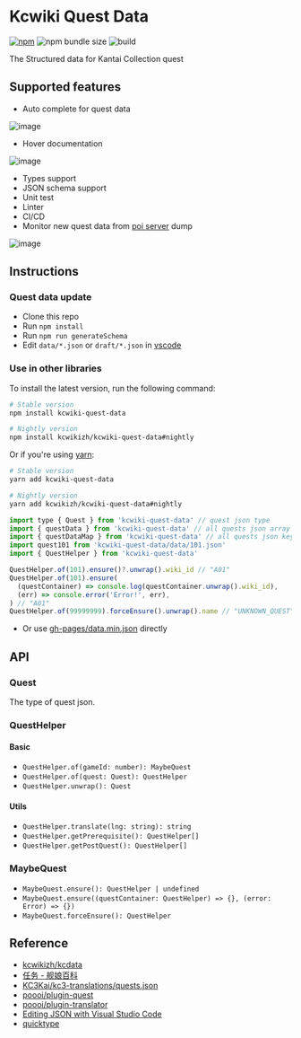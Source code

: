 # Kcwiki Quest Data

[![npm](https://img.shields.io/npm/v/kcwiki-quest-data)](https://www.npmjs.com/package/kcwiki-quest-data)
![npm bundle size](https://img.shields.io/bundlephobia/minzip/kcwiki-quest-data)
![build](https://github.com/kcwikizh/kcwiki-quest-data/workflows/build/badge.svg)

The Structured data for Kantai Collection quest

## Supported features

- Auto complete for quest data

![image](https://user-images.githubusercontent.com/18554747/79259047-08d52700-7ec7-11ea-8a0c-729392866905.png)

- Hover documentation

![image](https://user-images.githubusercontent.com/18554747/79258575-4c7b6100-7ec6-11ea-880f-48ce728e6063.png)

- Types support
- JSON schema support
- Unit test
- Linter
- CI/CD
- Monitor new quest data from [poi server](https://github.com/poooi/poi-server) dump

![image](https://user-images.githubusercontent.com/18554747/81589987-1661cc00-93f5-11ea-8dd2-aaadfc3a524d.png)

## Instructions

### Quest data update

- Clone this repo
- Run `npm install`
- Run `npm run generateSchema`
- Edit `data/*.json` or `draft/*.json` in [vscode](https://code.visualstudio.com/)

### Use in other libraries

To install the latest version, run the following command:

```sh
# Stable version
npm install kcwiki-quest-data

# Nightly version
npm install kcwikizh/kcwiki-quest-data#nightly
```

Or if you're using [yarn](https://classic.yarnpkg.com/en/docs/install/):

```sh
# Stable version
yarn add kcwiki-quest-data

# Nightly version
yarn add kcwikizh/kcwiki-quest-data#nightly
```

```js
import type { Quest } from 'kcwiki-quest-data' // quest json type
import { questData } from 'kcwiki-quest-data' // all quests json array
import { questDataMap } from 'kcwiki-quest-data' // all quests json keyBy game_id
import quest101 from 'kcwiki-quest-data/data/101.json'
import { QuestHelper } from 'kcwiki-quest-data'

QuestHelper.of(101).ensure()?.unwrap().wiki_id // "A01"
QuestHelper.of(101).ensure(
  (questContainer) => console.log(questContainer.unwrap().wiki_id),
  (err) => console.error('Error!', err),
) // "A01"
QuestHelper.of(99999999).forceEnsure().unwrap().name // "UNKNOWN_QUEST"
```

- Or use [gh-pages/data.min.json](https://github.com/kcwikizh/kcwiki-quest-data/tree/gh-pages) directly

## API

### Quest

The type of quest json.

### QuestHelper

#### Basic

- `QuestHelper.of(gameId: number): MaybeQuest`
- `QuestHelper.of(quest: Quest): QuestHelper`
- `QuestHelper.unwrap(): Quest`

#### Utils

- `QuestHelper.translate(lng: string): string`
- `QuestHelper.getPrerequisite(): QuestHelper[]`
- `QuestHelper.getPostQuest(): QuestHelper[]`

### MaybeQuest

- `MaybeQuest.ensure(): QuestHelper | undefined`
- `MaybeQuest.ensure((questContainer: QuestHelper) => {}, (error: Error) => {})`
- `MaybeQuest.forceEnsure(): QuestHelper`

## Reference

- [kcwikizh/kcdata](https://github.com/kcwikizh/kcdata)
- [任务 - 舰娘百科](https://zh.kcwiki.org/wiki/%E4%BB%BB%E5%8A%A1)
- [KC3Kai/kc3-translations/quests.json](https://github.com/KC3Kai/kc3-translations/blob/master/data/jp/quests.json)
- [poooi/plugin-quest](https://github.com/poooi/plugin-quest)
- [poooi/plugin-translator](https://github.com/poooi/plugin-translator)
- [Editing JSON with Visual Studio Code](https://code.visualstudio.com/docs/languages/json)
- [quicktype](https://github.com/quicktype/quicktype)
